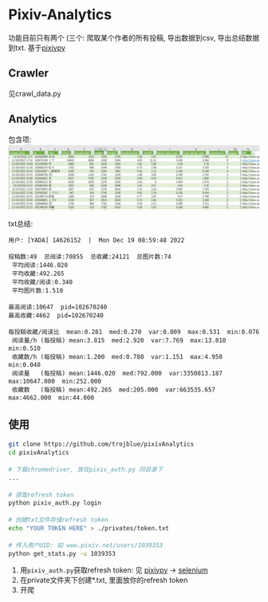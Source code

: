 # Pixiv-Analytics

功能目前只有两个 (三个: 爬取某个作者的所有投稿, 导出数据到csv, 导出总结数据到txt. 基于[pixivpy](https://github.com/upbit/pixivpy)


## Crawler

见crawl_data.py



## Analytics

包含项:
![img.png](img.png)

txt总结:
```
用户: [YADA] 14626152  |  Mon Dec 19 08:59:48 2022

投稿数:49  总阅读:70855  总收藏:24121  总图片数:74
 平均阅读:1446.020
 平均收藏:492.265
 平均收藏/阅读:0.340
 平均图片数:1.510
 
最高阅读:10647  pid=102670240
最高收藏:4662  pid=102670240

每投稿收藏/阅读比  mean:0.281  med:0.270  var:0.009  max:0.531  min:0.076
 阅读量/h (每投稿) mean:3.815  med:2.920  var:7.769  max:13.810  min:0.510
 收藏数/h (每投稿) mean:1.200  med:0.780  var:1.151  max:4.950  min:0.040
 阅读量   (每投稿) mean:1446.020  med:792.000  var:3350813.187  max:10647.000  min:252.000
 收藏数   (每投稿) mean:492.265  med:205.000  var:663535.657  max:4662.000  min:44.000
```
## 使用
```bash
git clone https://github.com/trojblue/pixivAnalytics
cd pixivAnalytics

# 下载chromedriver, 放在pixiv_auth.py 同目录下
...

# 获取refresh token
python pixiv_auth.py login

# 创建txt文件存储refresh token
echo "YOUR TOKEN HERE" > ./privates/token.txt

# 传入用户UID: 如 www.pixiv.net/users/1039353
python get_stats.py -u 1039353
```

1. 用`pixiv_auth.py`获取refresh token: 见 [pixivpy](https://github.com/upbit/pixivpy) →  [selenium](https://gist.github.com/upbit/6edda27cb1644e94183291109b8a5fde)
2. 在private文件夹下创建*.txt, 里面放你的refresh token
3. 开爬